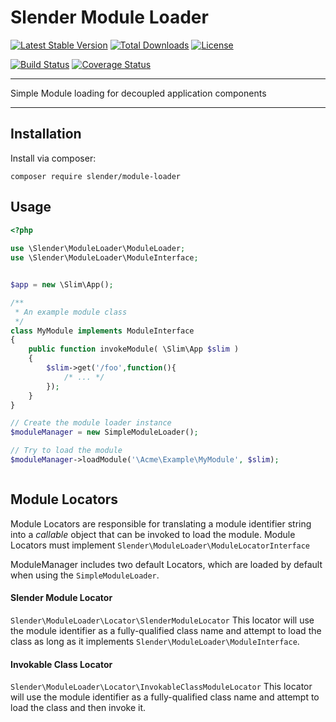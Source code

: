 Slender Module Loader
===
[![Latest Stable Version](https://poser.pugx.org/slender/module-loader/v/stable.svg)](https://packagist.org/packages/slender/module-loader) [![Total Downloads](https://poser.pugx.org/slender/module-loader/downloads.svg)](https://packagist.org/packages/slender/module-loader) [![License](https://poser.pugx.org/slender/module-loader/license.svg)](https://packagist.org/packages/slender/module-loader)

[![Build Status](https://travis-ci.org/alanpich/Slender-ModuleLoader.svg)](https://travis-ci.org/alanpich/Slender-ModuleLoader) [![Coverage Status](https://coveralls.io/repos/alanpich/Slender-ModuleLoader/badge.png)](https://coveralls.io/r/alanpich/Slender-ModuleLoader)

---

Simple Module loading for decoupled application components


---

## Installation

Install via composer:

```
composer require slender/module-loader
```

## Usage

```php
<?php
    
use \Slender\ModuleLoader\ModuleLoader;
use \Slender\ModuleLoader\ModuleInterface;


$app = new \Slim\App();

/**
 * An example module class
 */
class MyModule implements ModuleInterface
{
	public function invokeModule( \Slim\App $slim )
	{
		$slim->get('/foo',function(){
			/* ... */
		});
	}
}

// Create the module loader instance
$moduleManager = new SimpleModuleLoader();

// Try to load the module
$moduleManager->loadModule('\Acme\Example\MyModule', $slim);



```



## Module Locators
Module Locators are responsible for translating a module identifier string into a _callable_ object that can be invoked to load the module. Module Locators must implement `Slender\ModuleLoader\ModuleLocatorInterface`

ModuleManager includes two default Locators, which are loaded by default when using the `SimpleModuleLoader`. 

#### Slender Module Locator 
`Slender\ModuleLoader\Locator\SlenderModuleLocator`
This locator will use the module identifier as a fully-qualified class name and attempt to load the class as long as it implements `Slender\ModuleLoader\ModuleInterface`.


#### Invokable Class Locator
`Slender\ModuleLoader\Locator\InvokableClassModuleLocator`
This locator will use the module identifier as a fully-qualified class name and attempt to load the class and then invoke it.
